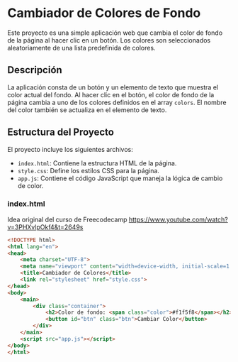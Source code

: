 # Cambiador de Colores de Fondo

Este proyecto es una simple aplicación web que cambia el color de fondo de la página al hacer clic en un botón. Los colores son seleccionados aleatoriamente de una lista predefinida de colores.

## Descripción

La aplicación consta de un botón y un elemento de texto que muestra el color actual del fondo. Al hacer clic en el botón, el color de fondo de la página cambia a uno de los colores definidos en el array `colors`. El nombre del color también se actualiza en el elemento de texto.

## Estructura del Proyecto

El proyecto incluye los siguientes archivos:

- `index.html`: Contiene la estructura HTML de la página.
- `style.css`: Define los estilos CSS para la página.
- `app.js`: Contiene el código JavaScript que maneja la lógica de cambio de color.

### index.html
Idea original del curso de Freecodecamp 
https://www.youtube.com/watch?v=3PHXvlpOkf4&t=2649s
```html
<!DOCTYPE html>
<html lang="en">
<head>
    <meta charset="UTF-8">
    <meta name="viewport" content="width=device-width, initial-scale=1.0">
    <title>Cambiador de Colores</title>
    <link rel="stylesheet" href="style.css">
</head>
<body>
    <main>
        <div class="container">
            <h2>Color de fondo: <span class="color">#f1f5f8</span></h2>
            <button id="btn" class="btn">Cambiar Color</button>
        </div>
    </main>
    <script src="app.js"></script>
</body>
</html>
